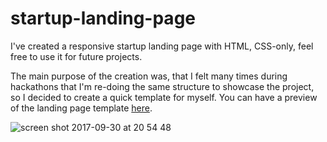 # startup-landing-page
I've created a responsive startup landing page with HTML, CSS-only, feel free to use it for future projects.

The main purpose of the creation was, that I felt many times during hackathons that I'm re-doing the same structure to showcase the project, so I decided to create a quick template for myself. You can have a preview of the landing page template [here](https://javpet.github.io/startup-landing-page/).

![screen shot 2017-09-30 at 20 54 48](https://user-images.githubusercontent.com/9334646/31048792-83675330-a625-11e7-96a8-090146d24274.png)
